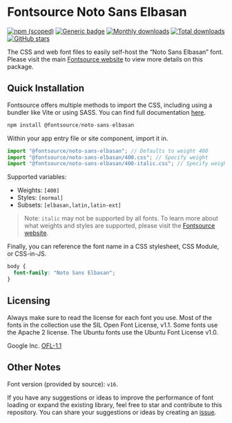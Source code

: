 # Fontsource Noto Sans Elbasan

[![npm (scoped)](https://img.shields.io/npm/v/@fontsource/noto-sans-elbasan?color=brightgreen)](https://www.npmjs.com/package/@fontsource/noto-sans-elbasan) [![Generic badge](https://img.shields.io/badge/fontsource-passing-brightgreen)](https://github.com/fontsource/fontsource) [![Monthly downloads](https://badgen.net/npm/dm/@fontsource/noto-sans-elbasan)](https://github.com/fontsource/fontsource) [![Total downloads](https://badgen.net/npm/dt/@fontsource/noto-sans-elbasan)](https://github.com/fontsource/fontsource) [![GitHub stars](https://img.shields.io/github/stars/fontsource/fontsource.svg?style=social&label=Star)](https://github.com/fontsource/fontsource/stargazers)

The CSS and web font files to easily self-host the “Noto Sans Elbasan” font. Please visit the main [Fontsource website](https://fontsource.org/fonts/noto-sans-elbasan) to view more details on this package.

## Quick Installation

Fontsource offers multiple methods to import the CSS, including using a bundler like Vite or using SASS. You can find full documentation [here](https://fontsource.org/docs/getting-started/introduction).

```javascript
npm install @fontsource/noto-sans-elbasan
```

Within your app entry file or site component, import it in.

```javascript
import "@fontsource/noto-sans-elbasan"; // Defaults to weight 400
import "@fontsource/noto-sans-elbasan/400.css"; // Specify weight
import "@fontsource/noto-sans-elbasan/400-italic.css"; // Specify weight and style
```

Supported variables:
- Weights: `[400]`
- Styles: `[normal]`
- Subsets: `[elbasan,latin,latin-ext]`

> Note: `italic` may not be supported by all fonts. To learn more about what weights and styles are supported, please visit the [Fontsource website](https://fontsource.org/fonts/noto-sans-elbasan).

Finally, you can reference the font name in a CSS stylesheet, CSS Module, or CSS-in-JS.

```css
body {
  font-family: "Noto Sans Elbasan";
}
```

## Licensing
Always make sure to read the license for each font you use. Most of the fonts in the collection use the SIL Open Font License, v1.1. Some fonts use the Apache 2 license. The Ubuntu fonts use the Ubuntu Font License v1.0.

Google Inc.
[OFL-1.1](http://scripts.sil.org/OFL)

## Other Notes
Font version (provided by source): `v16`.

If you have any suggestions or ideas to improve the performance of font loading or expand the existing library, feel free to star and contribute to this repository. You can share your suggestions or ideas by creating an [issue](https://github.com/fontsource/fontsource/issues).
